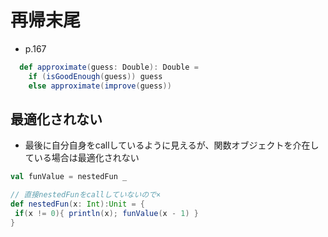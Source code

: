 # 再帰末尾
- p.167

```scala
  def approximate(guess: Double): Double =
    if (isGoodEnough(guess)) guess
    else approximate(improve(guess))
```

## 最適化されない
- 最後に自分自身をcallしているように見えるが、関数オブジェクトを介在している場合は最適化されない

```scala
val funValue = nestedFun _

// 直接nestedFunをcallしていないので×
def nestedFun(x: Int):Unit = {
 if(x != 0){ println(x); funValue(x - 1) }
}
```
